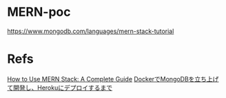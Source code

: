 # MERN-poc
https://www.mongodb.com/languages/mern-stack-tutorial

# Refs
[How to Use MERN Stack: A Complete Guide](https://www.mongodb.com/languages/mern-stack-tutorial)
[DockerでMongoDBを立ち上げて開発し、Herokuにデプロイするまで](https://zenn.dev/wintyo/articles/14abaa91975e22)
